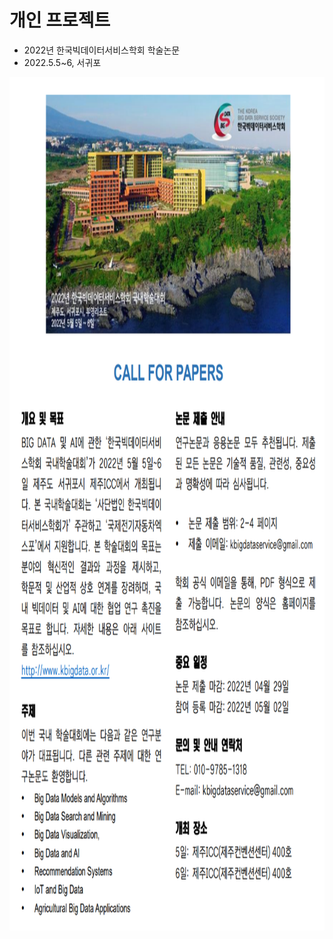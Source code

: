 
# 개인 프로젝트
 - 2022년 한국빅데이터서비스학회 학술논문
 - 2022.5.5~6, 서귀포
  
<p> <img src="https://github.com/ByeongKeun/Industrial-AI/blob/master/images/빅데이터학술대회_2205.jpg" border="0" width="943" height="1365"> </p>
